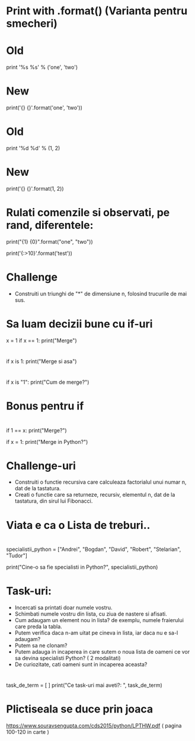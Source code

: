 
# Print with .format() (Varianta pentru smecheri)
# 
# 
# 

# Old
print '%s %s' % ('one', 'two')

# New
print('{} {}'.format('one', 'two'))

# Old
print '%d %d' % (1, 2)

# New
print('{} {}'.format(1, 2))
#
#
#
# Rulati comenzile si observati, pe rand, diferentele:
print("{1} {0}".format("one", "two"))

print('{:>10}'.format('test'))


# Challenge
- Construiti un triunghi de "*" de dimensiune n, folosind trucurile de mai sus.

#
#
#
# Sa luam decizii bune cu if-uri

x = 1
if x == 1:
    print("Merge")
# 
if x is 1:
    print("Merge si asa")
# 
if x is "1":
    print("Cum de merge?")
# 
# Bonus pentru if
#
if 1 == x:
    print("Merge?")
    
if x = 1:
    print("Merge in Python?")

# 
# Challenge-uri
- Construiti o functie recursiva care calculeaza factorialul unui numar n, dat de la tastatura.
- Creati o functie care sa returneze, recursiv, elementul n, dat de la tastatura, din sirul lui Fibonacci.
# 
#
#
# Viata e ca o Lista de treburi..
#
specialistii_python = ["Andrei", "Bogdan", "David", "Robert", "Stelarian", "Tudor"]

print("Cine-o sa fie specialisti in Python?", specialistii_python)


# Task-uri:
- Incercati sa printati doar numele vostru.
- Schimbati numele vostru din lista, cu ziua de nastere si afisati.
- Cum adaugam un element nou in lista? de exemplu, numele fraierului care preda la tabla.
- Putem verifica daca n-am uitat pe cineva in lista, iar daca nu e sa-l adaugam?
- Putem sa ne clonam? 
- Putem adauga in incaperea in care sutem o noua lista de oameni ce vor sa devina specialisti Python? ( 2 modalitati)
- De curiozitate, cati oameni sunt in incaperea aceasta?
#
#
# 
task_de_term = [ ]
print("Ce task-uri mai aveti?: ", task_de_term)

# Plictiseala se duce prin joaca
https://www.souravsengupta.com/cds2015/python/LPTHW.pdf ( pagina 100-120 in carte ) 







